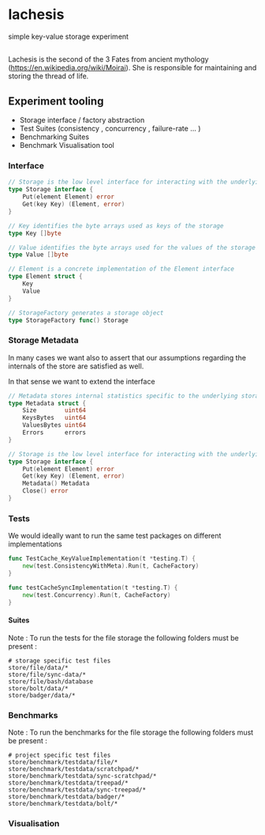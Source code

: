 # lachesis
simple key-value storage experiment
## 
Lachesis is the second of the 3 Fates from ancient mythology (https://en.wikipedia.org/wiki/Moirai).
She is responsible for maintaining and storing the thread of life.

## Experiment tooling

- Storage interface / factory abstraction
- Test Suites (consistency , concurrency , failure-rate ... )
- Benchmarking Suites
- Benchmark Visualisation tool

### Interface

```go
// Storage is the low level interface for interacting with the underlying implementation in bytes
type Storage interface {
	Put(element Element) error
	Get(key Key) (Element, error)
}

// Key identifies the byte arrays used as keys of the storage
type Key []byte

// Value identifies the byte arrays used for the values of the storage
type Value []byte

// Element is a concrete implementation of the Element interface
type Element struct {
	Key
	Value
}

// StorageFactory generates a storage object
type StorageFactory func() Storage
```

### Storage Metadata

In many cases we want also to assert that our assumptions regarding the internals of the store 
are satisfied as well.

In that sense we want to extend the interface

```go
// Metadata stores internal statistics specific to the underlying storage implementation
type Metadata struct {
	Size        uint64
	KeysBytes   uint64
	ValuesBytes uint64
	Errors      errors
}
```

```go
// Storage is the low level interface for interacting with the underlying implementation in bytes
type Storage interface {
	Put(element Element) error
	Get(key Key) (Element, error)
	Metadata() Metadata
	Close() error
}
```

### Tests

We would ideally want to run the same test packages on different implementations

```go
func TestCache_KeyValueImplementation(t *testing.T) {
	new(test.ConsistencyWithMeta).Run(t, CacheFactory)
}

func testCacheSyncImplementation(t *testing.T) {
	new(test.Concurrency).Run(t, CacheFactory)
}
```

#### Suites

Note : To run the tests for the file storage the following folders must be present :

```
# storage specific test files
store/file/data/*
store/file/sync-data/*
store/file/bash/database
store/bolt/data/*
store/badger/data/*
```

### Benchmarks
Note : To run the benchmarks for the file storage the following folders must be present :

```
# project specific test files
store/benchmark/testdata/file/*
store/benchmark/testdata/scratchpad/*
store/benchmark/testdata/sync-scratchpad/*
store/benchmark/testdata/treepad/*
store/benchmark/testdata/sync-treepad/*
store/benchmark/testdata/badger/*
store/benchmark/testdata/bolt/*
```

### Visualisation